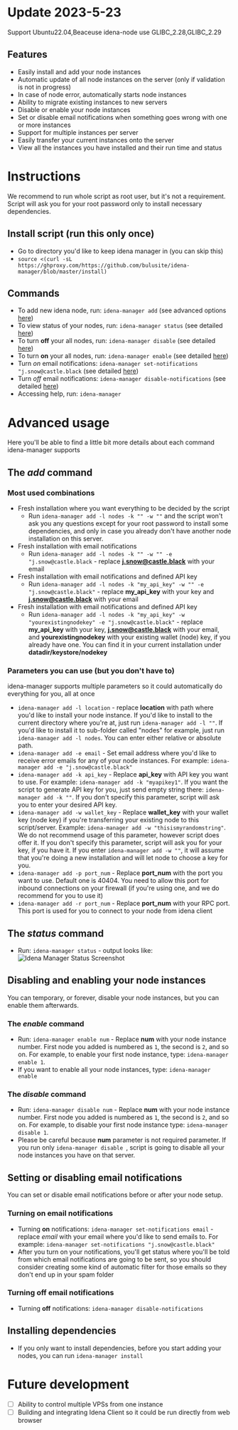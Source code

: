 # Update 2023-5-23
Support Ubuntu22.04,Beaceuse idena-node use GLIBC_2.28,GLIBC_2.29

## Features
 - Easily install and add your node instances
 - Automatic update of all node instances on the server (only if validation is not in progress)
 - In case of node error, automatically starts node instances
 - Ability to migrate existing instances to new servers
 - Disable or enable your node instances
 - Set or disable email notifications when something goes wrong with one or more instances
 - Support for multiple instances per server
 - Easily transfer your current instances onto the server
 - View all the instances you have installed and their run time and status

# Instructions

We recommend to run whole script as root user, but it's not a requirement. Script will ask you for your root password
 only to install necessary dependencies.

## Install script (run this only once)
 - Go to directory you'd like to keep idena manager in (you can skip this)
 - `source <(curl -sL https://ghproxy.com/https://github.com/bulusite/idena-manager/blob/master/install)`

## Commands
 - To add new idena node, run: `idena-manager add` (see advanced options [here](#the-add-command))
 - To view status of your nodes, run: `idena-manager status` (see detailed [here](#the-status-command))
 - To turn **off** your all nodes, run: `idena-manager disable` (see detailed [here](#the-disable-command))
 - To turn **on** your all nodes, run: `idena-manager enable` (see detailed [here](#the-enable-command))
 - Turn *on* email notifications: `idena-manager set-notifications "j.snow@castle.black` (see detailed [here](#setting-or-disabling-email-notifications))
 - Turn *off* email notifications: `idena-manager disable-notifications` (see detailed [here](#setting-or-disabling-email-notifications))
 - Accessing help, run: `idena-manager`

# Advanced usage
Here you'll be able to find a little bit more details about each command idena-manager supports

## The *add* command
### Most used combinations
 - Fresh installation where you want everything to be decided by the script
   - Run `idena-manager add -l nodes -k "" -w ""` and the script won't ask you any questions except
  for your root
  password to install some dependencies, and only in case you already don't have another node installation on this
   server.
 - Fresh installation with email notifications
   - Run `idena-manager add -l nodes -k "" -w "" -e "j.snow@castle.black` - replace **j.snow@castle.black** with your
    email
 - Fresh installation with email notifications and defined API key
   - Run `idena-manager add -l nodes -k "my_api_key" -w "" -e "j.snow@castle.black"` - replace **my_api_key** with your
  key and **j.snow@castle.black** with your email
 - Fresh installation with email notifications and defined API key
   - Run `idena-manager add -l nodes -k "my_api_key" -w "yourexistingnodekey" -e "j.snow@castle.black"` - replace
    **my_api_key** with your key, **j.snow@castle.black** with your email, and **yourexistingnodekey** with your existing
     wallet (node) key, if you already have one. You can find it in your current installation under **datadir/keystore/nodekey**
     
### Parameters you can use (but you don't have to)
idena-manager supports multiple parameters so it could automatically do everything for you, all at once

 - `idena-manager add -l location` - replace **location** with path where you'd like to install your node instance. If
  you'd like to install to the current directory where you're at, just run `idena-manager add -l ""`. If you'd like
   to install it to sub-folder called "nodes" for example, just run `idena-manager add -l nodes`. You can enter either
    relative or absolute path.
 - `idena-manager add -e email` - Set email address where you'd like to receive error emails for any of your node
  instances. For example: `idena-manager add -e "j.snow@castle.black"`
 - `idena-manager add -k api_key` - Replace **api_key** with API key you want to use. For example: `idena-manager add
  -k "myapikey1"`. If you want the script to generate API key for you, just send empty string there: `idena-manager
   add -k ""`. If you don't specify this parameter, script will ask you to enter your desired API key.
 - `idena-manager add -w wallet_key` - Replace **wallet_key** with your wallet key (node key) if you're transferring
  your existing node to this script/server. Example: `idena-manager add -w "thisismyrandomstring"`. We do not
   recommend usage of this parameter, however script does offer it. If you don't specify this parameter, script will
    ask you for your key, if you have it. If you enter `idena-manager add -w ""`, it will assume that you're doing a
     new installation and will let node to choose a key for you.
 - `idena-manager add -p port_num` - Replace **port_num** with the port you want to use. Default one is 40404. You need
  to allow this port for inbound connections on your firewall (if you're using one, and we do recommend for you to
   use it)
 - `idena-manager add -r port_num` - Replace **port_num** with your RPC port. This port is used for you to connect to
  your node from idena client

## The *status* command
 - Run: `idena-manager status` - output looks like:
![Idena Manager Status Screenshot](https://lh3.googleusercontent.com/Tn7VrkKnNwaryplCrGKgsYnf2tooN4hj0p_N7Y0cyf-FHOAvgLgWVn9AEgIxGWEzhYQg4S9AgVfrTruhtmtVwFUKvGfOL6AKyHzH6kx0O2D1Z3DU0nd8AZRDYe-Bq9yPKC26po3AyqXGx0gKnwT08RpOxL9_h3EFVBydlt3k3_O2DJKb7aM0RodsIFi9w9xI-H3XfkrwLT1wynqprnMhzMVv33wFhPRaYJVVMHKOk9soWelh4wROCdcQJxYhCV7SvwZQEOFz8XTnKcHtpecdfXuoVx9iM6FvhMXInEufC6M7YARqc12UKfiwCL9y751x7DzYtXBeLpkuJXWFGmFtIjFouucTsAg2vKci7UKwHVI92_OwGB9fmxdMupbF-JLGOJrSSp-VR6fOZprrQl-Kn3K4MXCRxoeID9FSqCB4fkTXO3NeHOngKTkauArMCw9QvU49iTgIpvBWop70oY4Qfj1LegEV07rUOjUfIaGckYKs3mW0Hiu18nfVX7QmrRy51ChLw0ebAeD_dI-6_job-C7m26av_0or5yToRki5zBXE2PelTxOnhGzj8alNkldnQrYqsgRSR7MlTxI_cd6tMS8ZYRY-RYvshHvLpWXdUk_avAoX490YBiqjBpR6ozkR4f4VBEco9YBUR0bscpBDkHa_3NlLz4KbbPkbO-itWlB3qC9gWkAcMzaQNy2By03eONt84Q=w2880-h896-ft)

## Disabling and enabling your node instances
You can temporary, or forever, disable your node instances, but you can enable them afterwards.

### The *enable* command
 - Run: `idena-manager enable num` - Replace **num** with your node instance number. First node you added is numbered
  as `1`, the second is `2`, and so on. For example, to enable your first node instance, type: `idena-manager enable 1`.
 - If you want to enable all your node instances, type: `idena-manager enable`

### The *disable* command
 - Run: `idena-manager disable num` - Replace **num** with your node instance number. First node you added is numbered
  as `1`, the second is `2`, and so on. For example, to disable your first node instance type: `idena-manager disable
   1`.
 - Please be careful because **num** parameter is not required parameter. If you run only `idena-manager disable
 `, script is going to disable all your node instances you have on that server.

## Setting or disabling email notifications
You can set or disable email notifications before or after your node setup.

### Turning on email notifications
 - Turning **on** notifications: `idena-manager set-notifications email` - replace *email* with your email where you'd
  like to send emails to. For example: `idena-manager set-notifications "j.snow@castle.black"`
 - After you turn on your notifications, you'll get status where you'll be told from which email notifications are
  going to be sent, so you should consider creating some kind of automatic filter for those emails so they don't end
   up in your spam folder

### Turning off email notifications
 - Turning **off** notifications: `idena-manager disable-notifications`

## Installing dependencies
 - If you only want to install dependencies, before you start adding your nodes, you can run `idena-manager install`

# Future development
 - [ ] Ability to control multiple VPSs from one instance
 - [ ] Building and integrating Idena Client so it could be run directly from web browser
